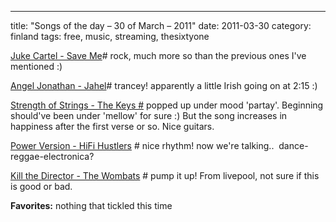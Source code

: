 ---
title: "Songs of the day – 30 of March – 2011"
date: 2011-03-30
category: finland
tags: free, music, streaming, thesixtyone

[Juke Cartel - Save Me](http://www.thesixtyone.com/s/a5WokfWSZ5f/ "on t61.com")\# rock, much more so than the previous ones I've mentioned :)

[Angel Jonathan - Jahel](http://www.thesixtyone.com/s/WDs5v7vStRj/ "on t61")\# trancey! apparently a little Irish going on at 2:15 :)

[Strength of Strings - The Keys #](http://www.thesixtyone.com/s/Xq0NCHT4Nqk/ "on t61") popped up under mood 'partay'. Beginning should've been under 'mellow' for sure :) But the song increases in happiness after the first verse or so. Nice guitars.

[Power Version - HiFi Hustlers](http://www.thesixtyone.com/s/901Hl4lYHk3/ "on t61") # nice rhythm! now we're talking..  dance-reggae-electronica?

[Kill the Director - The Wombats](http://www.thesixtyone.com/s/6IaHCp9PJB2/ "on t61") # pump it up! From livepool, not sure if this is good or bad.

**Favorites:** nothing that tickled this time
